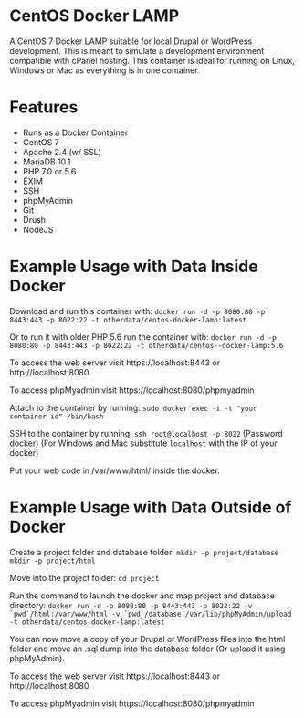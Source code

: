 # CentOS Docker LAMP
A CentOS 7 Docker LAMP suitable for local Drupal or WordPress development. This is meant to simulate a development environment compatible with cPanel hosting. This container is ideal for running on Linux, Windows or Mac as everything is in one container.

# Features
- Runs as a Docker Container
- CentOS 7
- Apache 2.4 (w/ SSL)
- MariaDB 10.1
- PHP 7.0 or 5.6
- EXIM
- SSH
- phpMyAdmin
- Git
- Drush
- NodeJS

# Example Usage with Data Inside Docker

 Download and run this container with: 
``docker run -d -p 8080:80 -p 8443:443 -p 8022:22 -t otherdata/centos-docker-lamp:latest``

Or to run it with older PHP 5.6 run the container with:
``docker run -d -p 8080:80 -p 8443:443 -p 8022:22 -t otherdata/centos--docker-lamp:5.6``

To access the web server visit https://localhost:8443 or http://localhost:8080

To access phpMyadmin visit https://localhost:8080/phpmyadmin

Attach to the container by running:
`sudo docker exec -i -t "your container id" /bin/bash`

SSH to the container by running:
`ssh root@localhost -p 8022` (Password docker) (For Windows and Mac substitute `localhost` with the IP of your docker)

Put your web code in /var/www/html/ inside the docker.

# Example Usage with Data Outside of Docker

Create a project folder and database folder:
`mkdir -p project/database`
`mkdir -p project/html`

Move into the project folder:
`cd project`

Run the command to launch the docker and map project and database directory:
``docker run -d -p 8080:80 -p 8443:443 -p 8022:22 -v `pwd`/html:/var/www/html -v `pwd`/database:/var/lib/phpMyAdmin/upload -t otherdata/centos-docker-lamp:latest``

You can now move a copy of your Drupal or WordPress files into the html folder and move an .sql dump into the database folder (Or upload it using phpMyAdmin). 

To access the web server visit https://localhost:8443 or http://localhost:8080

To access phpMyadmin visit https://localhost:8080/phpmyadmin

